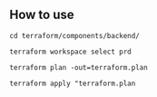## How to use

```
cd terraform/components/backend/
```

```
terraform workspace select prd
```

```
terraform plan -out=terraform.plan
```

```
terraform apply "terraform.plan
```

